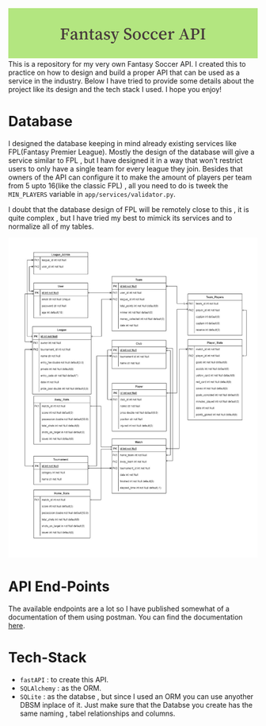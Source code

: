 <img src = 'readme_images/Fantasy_Soccer_API.png' width='1050'>
This is a repository for my very own Fantasy Soccer API. I created this to practice on how to design and build a proper API that can be used as a service in the industry.
Below I have tried to provide some details about the project like its design and the tech stack I used. I hope you enjoy!

# Database
  I designed the database keeping in mind already existing services like FPL(Fantasy Premier League). Mostly the design of the database will give a service similar to FPL , but I have designed it in a way that won't restrict users to only have a single team for every league they join.  Besides that owners of the API can configure it to make the amount of players per team from 5 upto 16(like the classic FPL) , all you need to do is tweek the `MIN_PLAYERS` variable in `app/services/validator.py`.
  
  I doubt that the database design of FPL will be remotely close to this , it is quite complex , but I have tried my best to mimick its services and to normalize all of my tables.
  
  <img src='readme_images/main_db_design.jpg' width='1050'>


# API End-Points
  The available endpoints are a lot so I have published somewhat of a documentation of them using postman. You can find the documentation [here](https://documenter.getpostman.com/view/22836066/2sA2r535HQ).
  
# Tech-Stack
  * `fastAPI` : to create this API.
  * `SQLAlchemy` : as the ORM.
  * `SQLite` : as the databse , but since I used an ORM you can use anyother DBSM inplace of it. Just make sure that the Databse you create has the same naming , tabel relationships and columns.   

